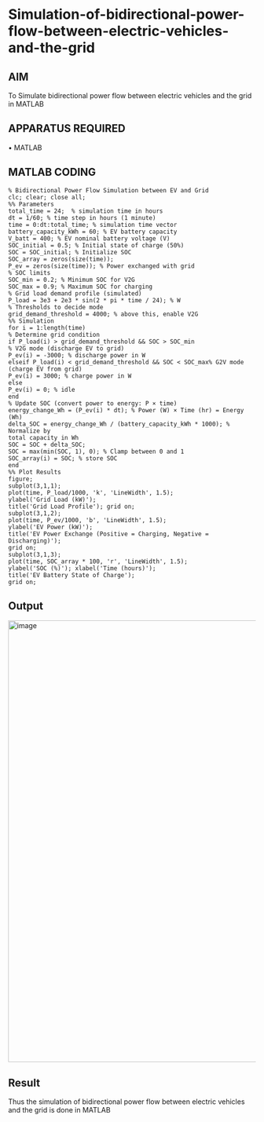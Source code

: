 # Simulation-of-bidirectional-power-flow-between-electric-vehicles-and-the-grid
## AIM
To Simulate bidirectional power flow between electric vehicles and the grid in MATLAB 

## APPARATUS REQUIRED
•	MATLAB

## MATLAB CODING
```
% Bidirectional Power Flow Simulation between EV and Grid
clc; clear; close all;
%% Parameters
total_time = 24;  % simulation time in hours
dt = 1/60; % time step in hours (1 minute)
time = 0:dt:total_time; % simulation time vector
battery_capacity_kWh = 60; % EV battery capacity
V_batt = 400; % EV nominal battery voltage (V)
SOC_initial = 0.5; % Initial state of charge (50%)
SOC = SOC_initial; % Initialize SOC
SOC_array = zeros(size(time));
P_ev = zeros(size(time)); % Power exchanged with grid
% SOC limits
SOC_min = 0.2; % Minimum SOC for V2G
SOC_max = 0.9; % Maximum SOC for charging
% Grid load demand profile (simulated)
P_load = 3e3 + 2e3 * sin(2 * pi * time / 24); % W
% Thresholds to decide mode
grid_demand_threshold = 4000; % above this, enable V2G
%% Simulation
for i = 1:length(time)
% Determine grid condition
if P_load(i) > grid_demand_threshold && SOC > SOC_min
% V2G mode (discharge EV to grid)
P_ev(i) = -3000; % discharge power in W
elseif P_load(i) < grid_demand_threshold && SOC < SOC_max% G2V mode (charge EV from grid)
P_ev(i) = 3000; % charge power in W
else
P_ev(i) = 0; % idle
end
% Update SOC (convert power to energy: P × time)
energy_change_Wh = (P_ev(i) * dt); % Power (W) × Time (hr) = Energy (Wh)
delta_SOC = energy_change_Wh / (battery_capacity_kWh * 1000); % Normalize by
total capacity in Wh
SOC = SOC + delta_SOC;
SOC = max(min(SOC, 1), 0); % Clamp between 0 and 1
SOC_array(i) = SOC; % store SOC
end
%% Plot Results
figure;
subplot(3,1,1);
plot(time, P_load/1000, 'k', 'LineWidth', 1.5);
ylabel('Grid Load (kW)');
title('Grid Load Profile'); grid on;
subplot(3,1,2);
plot(time, P_ev/1000, 'b', 'LineWidth', 1.5);
ylabel('EV Power (kW)');
title('EV Power Exchange (Positive = Charging, Negative = Discharging)');
grid on;
subplot(3,1,3);
plot(time, SOC_array * 100, 'r', 'LineWidth', 1.5);
ylabel('SOC (%)'); xlabel('Time (hours)');
title('EV Battery State of Charge');
grid on;
```
## Output
<img width="1919" height="900" alt="image" src="https://github.com/user-attachments/assets/7f24a663-8764-47ab-a718-28b5e72c1111" />

## Result
Thus the simulation of bidirectional power flow between electric vehicles and the grid is done in MATLAB
